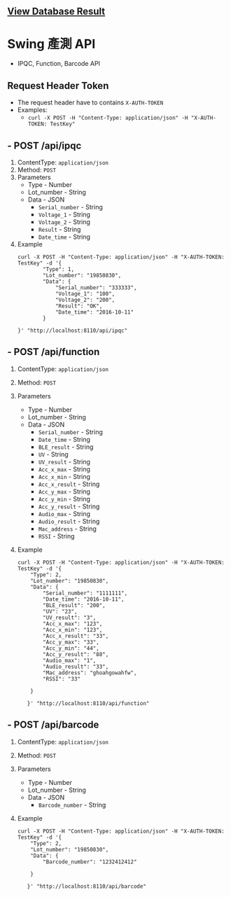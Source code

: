 ## [View Database Result](https://childrenlab.com:8110/)
# Swing 產測 API
* IPQC, Function, Barcode API

## Request Header Token
* The request header have to contains ```X-AUTH-TOKEN```
* Examples:
    * ```curl -X POST -H "Content-Type: application/json" -H "X-AUTH-TOKEN: TestKey" ```

## - POST /api/ipqc
1. ContentType: ```application/json```
2. Method: ```POST```
3. Parameters
    * Type - Number
    * Lot_number - String
    * Data - JSON
        * ```Serial_number``` - String
        * ```Voltage_1``` - String
        * ```Voltage_2``` - String
        * ```Result``` - String
        * ```Date_time``` - String
4. Example
    ```
    curl -X POST -H "Content-Type: application/json" -H "X-AUTH-TOKEN: TestKey" -d '{
         	"Type": 1,
         	"Lot_number": "19850830",
         	"Data": {
         		"Serial_number": "333333",
         		"Voltage_1": "100",
         		"Voltage_2": "200",
         		"Result": "OK",
         		"Date_time": "2016-10-11"
         	}

    }' "http://localhost:8110/api/ipqc"
    ```



## - POST /api/function
1. ContentType: ```application/json```
2. Method: ```POST```
3. Parameters
    * Type - Number
    * Lot_number - String
    * Data - JSON
        * ```Serial_number``` - String
        * ```Date_time``` - String
        * ```BLE_result``` - String
        * ```UV``` - String
        * ```UV_result``` - String
        * ```Acc_x_max``` - String
        * ```Acc_x_min``` - String
        * ```Acc_x_result``` - String
        * ```Acc_y_max``` - String
        * ```Acc_y_min``` - String
        * ```Acc_y_result``` - String
        * ```Audio_max``` - String
        * ```Audio_result``` - String
        * ```Mac_address``` - String
        * ```RSSI``` - String

4. Example
    ```
    curl -X POST -H "Content-Type: application/json" -H "X-AUTH-TOKEN: TestKey" -d '{
       	"Type": 2,
       	"Lot_number": "19850830",
       	"Data": {
       		"Serial_number": "1111111",
       		"Date_time": "2016-10-11",
       		"BLE_result": "200",
       		"UV": "23",
       		"UV_result": "3",
       		"Acc_x_max": "123",
       		"Acc_x_min": "123",
       		"Acc_x_result": "33",
       		"Acc_y_max": "33",
       		"Acc_y_min": "44",
       		"Acc_y_result": "88",
       		"Audio_max": "1",
       		"Audio_result": "33",
       		"Mac_address": "ghoahgowahfw",
       		"RSSI": "33"

       	}

       }' "http://localhost:8110/api/function"
    ```



## - POST /api/barcode
1. ContentType: ```application/json```
2. Method: ```POST```
3. Parameters
    * Type - Number
    * Lot_number - String
    * Data - JSON
        * ```Barcode_number``` - String

4. Example
    ```
    curl -X POST -H "Content-Type: application/json" -H "X-AUTH-TOKEN: TestKey" -d '{
       	"Type": 2,
       	"Lot_number": "19850830",
       	"Data": {
       		"Barcode_number": "1232412412"

       	}

       }' "http://localhost:8110/api/barcode"
    ```


